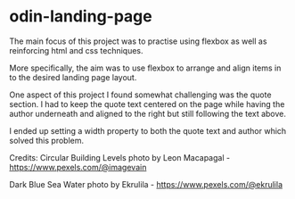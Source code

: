 # odin-landing-page

The main focus of this project was to practise using flexbox as well as reinforcing html and css techniques.

More specifically, the aim was to use flexbox to arrange and align items in to the desired landing page layout.

One aspect of this project I found somewhat challenging was the quote section. I had to keep the quote text centered on the page while having the author underneath and aligned to the right but still following the text above.

I ended up setting a width property to both the quote text and author which solved this problem.

Credits:
Circular Building Levels photo by Leon Macapagal - https://www.pexels.com/@imagevain

Dark Blue Sea Water photo by Ekrulila - https://www.pexels.com/@ekrulila